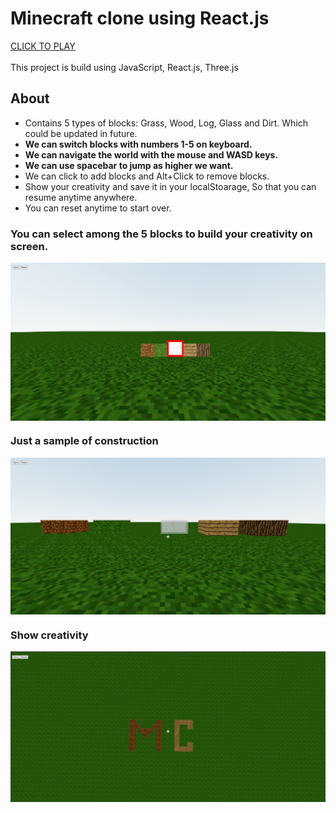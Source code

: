 <h1> Minecraft clone using React.js</h1>
<a href = "https://minecraftonjs.netlify.app/"> CLICK TO PLAY</a><br><br>
This project is build using JavaScript, React.js, Three.js

<h2> About</h2>
<ul>
  <li>
    Contains 5 types of blocks: Grass, Wood, Log, Glass and Dirt. Which could be updated in future.
  </li>
  
  <li>
    <strong>We can switch blocks with numbers 1-5 on keyboard.</strong>
  </li>
  
  <li>
    <strong>We can navigate the world with the mouse and WASD keys.</strong>
  </li>
  
  <li>
    <strong>We can use spacebar to jump as higher we want.</strong>
  </li>
  
  <li>
    We can click to add blocks and Alt+Click to remove blocks.
  </li>
  
  <li>
    Show your creativity and save it in your localStoarage, So that you can resume anytime anywhere.
  </li>
  
  <li>
    You can reset anytime to start over.
  </li>
</ul>


<h3>You can select among the 5 blocks to build your creativity on screen.</h3>
<img align="center" src="images/blocks.png" alt="nothing to show"/>
<h3>Just a sample of construction</h3>
<img align="center" src="images/construction.png" alt="nothing to show"/>
<h3>Show creativity</h3>
<img align="center" src="images/minecraftlogo.png" alt="nothing to show"/>
